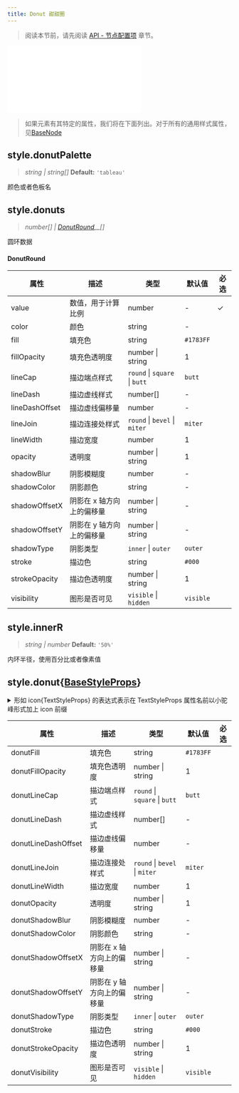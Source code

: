 ```yaml
---
title: Donut 甜甜圈
---
```


> 阅读本节前，请先阅读 [API - 节点配置项](/api/elements/nodes/base-node) 章节。

<embed src="@/common/api/elements/nodes/donut.md"></embed>

> 如果元素有其特定的属性，我们将在下面列出。对于所有的通用样式属性，见[BaseNode](./BaseNode.zh.md)

## style.donutPalette

> _string \|_ _string[]_ **Default:** `'tableau'`

颜色或者色板名

## style.donuts

> _number[] \|_ _[DonutRound](#donutround)\_\_[]_

圆环数据

#### DonutRound

| 属性           | 描述                      | 类型                          | 默认值    | 必选 |
| -------------- | ------------------------- | ----------------------------- | --------- | ---- |
| value          | 数值，用于计算比例        | number                        | -         | ✓    |
| color          | 颜色                      | string                        | -         |      |
| fill           | 填充色                    | string                        | `#1783FF` |      |
| fillOpacity    | 填充色透明度              | number \| string              | 1         |      |
| lineCap        | 描边端点样式              | `round` \| `square` \| `butt` | `butt`    |      |
| lineDash       | 描边虚线样式              | number[]                      | -         |      |
| lineDashOffset | 描边虚线偏移量            | number                        | -         |      |
| lineJoin       | 描边连接处样式            | `round` \| `bevel` \| `miter` | `miter`   |      |
| lineWidth      | 描边宽度                  | number                        | 1         |      |
| opacity        | 透明度                    | number \| string              | 1         |      |
| shadowBlur     | 阴影模糊度                | number                        | -         |      |
| shadowColor    | 阴影颜色                  | string                        | -         |      |
| shadowOffsetX  | 阴影在 x 轴方向上的偏移量 | number \| string              | -         |      |
| shadowOffsetY  | 阴影在 y 轴方向上的偏移量 | number \| string              | -         |      |
| shadowType     | 阴影类型                  | `inner` \| `outer`            | `outer`   |      |
| stroke         | 描边色                    | string                        | `#000`    |      |
| strokeOpacity  | 描边色透明度              | number \| string              | 1         |      |
| visibility     | 图形是否可见              | `visible` \| `hidden`         | `visible` |      |

## style.innerR

> _string \| number_ **Default:** `'50%'`

内环半径，使用百分比或者像素值

## style.donut{[BaseStyleProps](https://g.antv.antgroup.com/api/basic/display-object#%E7%BB%98%E5%9B%BE%E5%B1%9E%E6%80%A7)}

<details><summary>形如 icon{TextStyleProps} 的表达式表示在 TextStyleProps 属性名前以小驼峰形式加上 icon 前缀</summary>

TextStyleProps 包含以下属性：

- fill
- fontSize
- fontWeight
- ...

icon{TextStyleProps} 表示你需要使用以下属性名：

- iconFill
- iconFontSize
- iconFontWeight
- ...

</details>

| 属性                | 描述                      | 类型                          | 默认值    | 必选 |
| ------------------- | ------------------------- | ----------------------------- | --------- | ---- |
| donutFill           | 填充色                    | string                        | `#1783FF` |      |
| donutFillOpacity    | 填充色透明度              | number \| string              | 1         |      |
| donutLineCap        | 描边端点样式              | `round` \| `square` \| `butt` | `butt`    |      |
| donutLineDash       | 描边虚线样式              | number[]                      | -         |      |
| donutLineDashOffset | 描边虚线偏移量            | number                        | -         |      |
| donutLineJoin       | 描边连接处样式            | `round` \| `bevel` \| `miter` | `miter`   |      |
| donutLineWidth      | 描边宽度                  | number                        | 1         |      |
| donutOpacity        | 透明度                    | number \| string              | 1         |      |
| donutShadowBlur     | 阴影模糊度                | number                        | -         |      |
| donutShadowColor    | 阴影颜色                  | string                        | -         |      |
| donutShadowOffsetX  | 阴影在 x 轴方向上的偏移量 | number \| string              | -         |      |
| donutShadowOffsetY  | 阴影在 y 轴方向上的偏移量 | number \| string              | -         |      |
| donutShadowType     | 阴影类型                  | `inner` \| `outer`            | `outer`   |      |
| donutStroke         | 描边色                    | string                        | `#000`    |      |
| donutStrokeOpacity  | 描边色透明度              | number \| string              | 1         |      |
| donutVisibility     | 图形是否可见              | `visible` \| `hidden`         | `visible` |      |

